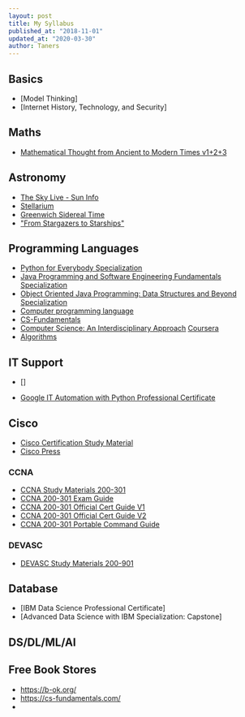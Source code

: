 ```yaml
---
layout: post
title: My Syllabus
published_at: "2018-11-01"
updated_at: "2020-03-30"
author: Taners
---
```


## Basics
- [Model Thinking]
- [Internet History, Technology, and Security]

## Maths
- [Mathematical Thought from Ancient to Modern Times v1+2+3](https://b-ok.org/book/3632599/2fa077)


## Astronomy
- [The Sky Live - Sun Info](https://theskylive.com/sun-info)
- [Stellarium](https://tane-rs.github.io/2020/03/30/00.html)
- [Greenwich Sidereal Time](https://eco.mtk.nao.ac.jp/cgi-bin/koyomi/cande/gst_en.cgi)
- [ "From Stargazers to Starships" ](https://www-istp.gsfc.nasa.gov/stargaze/Smap.html)

## Programming Languages
- [Python for Everybody Specialization](https://www.coursera.org/specializations/python)
- [Java Programming and Software Engineering Fundamentals Specialization](https://www.coursera.org/specializations/java-programming)
- [Object Oriented Java Programming: Data Structures and Beyond Specialization](https://www.coursera.org/specializations/java-object-oriented)
- [Computer programming language](https://www.britannica.com/technology/computer-programming-language)
- [CS-Fundamentals](https://cs-fundamentals.com/)
- [Computer Science: An Interdisciplinary Approach](https://introcs.cs.princeton.edu/java/home/) [Coursera]()
- [Algorithms](https://algs4.cs.princeton.edu/)

## IT Support
- []

- [Google IT Automation with Python Professional Certificate](https://www.coursera.org/professional-certificates/google-it-automation)

## Cisco
- [Cisco Certification Study Material](https://learningnetwork.cisco.com/s/certification-study-material)
- [Cisco Press](https://www.ciscopress.com/)

### CCNA
- [CCNA Study Materials 200-301](https://learningnetwork.cisco.com/s/learning-plan-detail-standard?ltui__urlRecordId=a1c3i0000005hsQAAQ&ltui__urlRedirect=learning-plan-detail-standard)
- [CCNA 200-301 Exam Guide](https://www.cisco.com/c/dam/en_us/training-events/le31/le46/cln/marketing/exam-topics/200-301-CCNA.pdf)
- [CCNA 200-301 Official Cert Guide V1](https://b-ok.cc/book/5279006/733c2a)
- [CCNA 200-301 Official Cert Guide V2](https://b-ok.cc/book/5261245/090ae9)
- [CCNA 200-301 Portable Command Guide](https://b-ok.cc/book/5308783/e473c5?dsource=recommend)

### DEVASC

- [DEVASC Study Materials 200-901](https://learningnetwork.cisco.com/s/learning-plan-detail-standard?ltui__urlRecordId=a1c3i0000005hsLAAQ&ltui__urlRedirect=learning-plan-detail-standard)



## Database
- [IBM Data Science Professional Certificate]
- [Advanced Data Science with IBM Specialization: Capstone]

## DS/DL/ML/AI

## Free Book Stores

- https://b-ok.org/
- https://cs-fundamentals.com/
- 